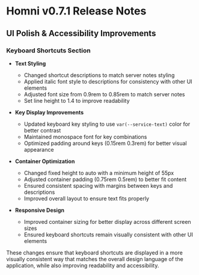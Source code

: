 # Homni v0.7.1 Release Notes

## UI Polish & Accessibility Improvements

### Keyboard Shortcuts Section
- **Text Styling**
  - Changed shortcut descriptions to match server notes styling
  - Applied italic font style to descriptions for consistency with other UI elements
  - Adjusted font size from 0.9rem to 0.85rem to match server notes
  - Set line height to 1.4 to improve readability

- **Key Display Improvements**
  - Updated keyboard key styling to use `var(--service-text)` color for better contrast
  - Maintained monospace font for key combinations
  - Optimized padding around keys (0.15rem 0.3rem) for better visual appearance

- **Container Optimization**
  - Changed fixed height to auto with a minimum height of 55px
  - Adjusted container padding (0.75rem 0.5rem) to better fit content
  - Ensured consistent spacing with margins between keys and descriptions
  - Improved overall layout to ensure text fits properly

- **Responsive Design**
  - Improved container sizing for better display across different screen sizes
  - Ensured keyboard shortcuts remain visually consistent with other UI elements

These changes ensure that keyboard shortcuts are displayed in a more visually consistent way that matches the overall design language of the application, while also improving readability and accessibility. 